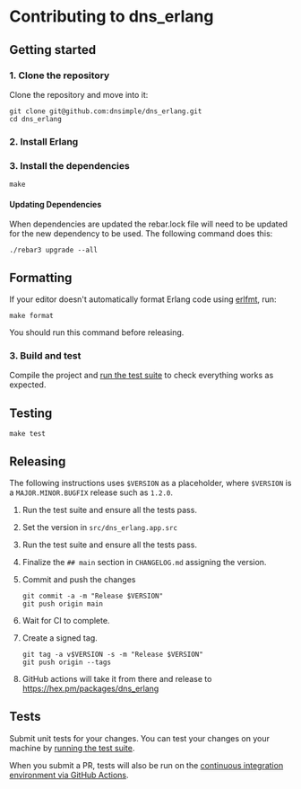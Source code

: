 # Contributing to dns_erlang

## Getting started

### 1. Clone the repository

Clone the repository and move into it:

```shell
git clone git@github.com:dnsimple/dns_erlang.git
cd dns_erlang
```

### 2. Install Erlang

### 3. Install the dependencies

```shell
make
```

#### Updating Dependencies

When dependencies are updated the rebar.lock file will need to be updated for the new dependency to be used. The following command does this:

```shell
./rebar3 upgrade --all
```

## Formatting

If your editor doesn't automatically format Erlang code using [erlfmt](https://github.com/WhatsApp/erlfmt), run:

```shell
make format
```

You should run this command before releasing.

### 3. Build and test

Compile the project and [run the test suite](#testing) to check everything works as expected.

## Testing

```shell
make test
```

## Releasing

The following instructions uses `$VERSION` as a placeholder, where `$VERSION` is a `MAJOR.MINOR.BUGFIX` release such as `1.2.0`.

1. Run the test suite and ensure all the tests pass.

1. Set the version in `src/dns_erlang.app.src`

1. Run the test suite and ensure all the tests pass.

1. Finalize the `## main` section in `CHANGELOG.md` assigning the version.

1. Commit and push the changes

    ```shell
    git commit -a -m "Release $VERSION"
    git push origin main
    ```

1. Wait for CI to complete.

1. Create a signed tag.

    ```shell
    git tag -a v$VERSION -s -m "Release $VERSION"
    git push origin --tags
    ```

1. GitHub actions will take it from there and release to <https://hex.pm/packages/dns_erlang>

## Tests

Submit unit tests for your changes. You can test your changes on your machine by [running the test suite](#testing).

When you submit a PR, tests will also be run on the [continuous integration environment via GitHub Actions](https://github.com/dnsimple/dnsimple-ruby/actions/workflows/ci.yml).
